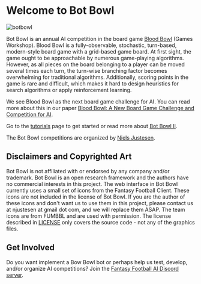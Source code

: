 # Welcome to Bot Bowl

![botbowl](https://github.com/njustesen/botbowl/raw/master/docs/img/botbowl.png "botbowl")

Bot Bowl is an annual AI competition in the board game [Blood Bowl](https://en.wikipedia.org/wiki/Blood_Bowl) (Games Workshop). Blood Bowl is a fully-observable, stochastic, turn-based, modern-style board game with a grid-based game board. At first sight, the game ought to be approachable by numerous game-playing algorithms. However, as all pieces on the board belonging to a player can be moved several times each turn, the turn-wise branching factor
becomes overwhelming for traditional algorithms. Additionally, scoring points in the game is rare and difficult, which makes it hard to design heuristics for search algorithms or apply reinforcement learning. 

We see Blood Bowl as the next board game challenge for AI. You can read more about this in our paper [Blood Bowl: A New Board Game Challenge and Competition for AI](https://njustesen.github.io/njustesen/publications/justesen2019blood.pdf). 

Go to the [tutorials](tutorials.md) page to get started or read more about [Bot Bowl II](bot-bowl-ii.md).

The Bot Bowl competitions are organized by [Niels Justesen](http://www.njustesen.com). 

## Disclaimers and Copyrighted Art
Bot Bowl is not affiliated with or endorsed by any company and/or trademark. Bot Bowl is an open research framework and the authors have no commercial interests in this project. The web interface in Bot Bowl currently uses a small set of icons from the Fantasy Football Client. These icons are not included in the license of Bot Bowl. If you are the author of these icons and don't want us to use them in this project, please contact us at njustesen at gmail dot com, and we will replace them ASAP. The team icons are from FUMBBL and are used with permission. The license described in [LICENSE](LICENSE) only covers the source code - not any of the graphics files.

## Get Involved
Do you want implement a Bow Bowl bot or perhaps help us test, develop, and/or organize AI competitions? Join the [Fantasy Football AI Discord server](https://discord.gg/MTXMuae).

